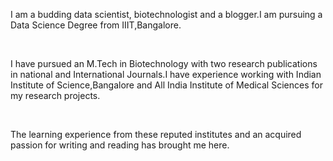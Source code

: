 I am a budding data scientist, biotechnologist and a blogger.I am pursuing a Data Science Degree from IIIT,Bangalore.

​

I have pursued an M.Tech in Biotechnology with two research publications in national and International  Journals.I have experience working with Indian Institute of Science,Bangalore and All India Institute of Medical Sciences for my research projects.

​

The learning experience from these reputed institutes and an acquired passion for writing and reading has brought me here.
